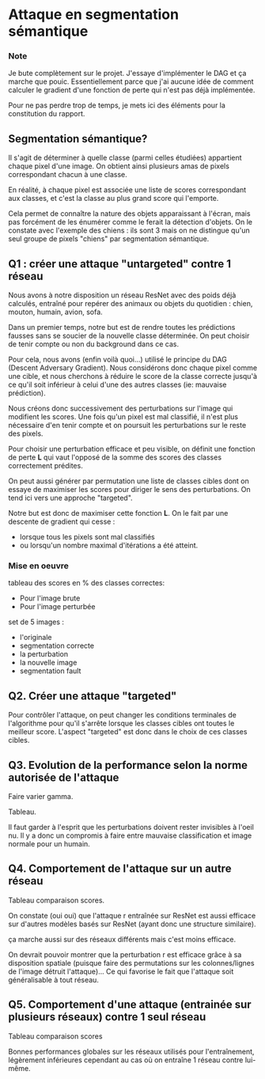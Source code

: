 # Attaque en segmentation sémantique

### Note

Je bute complètement sur le projet. J'essaye d'implémenter le DAG et ça marche que pouic. Essentiellement parce que j'ai aucune idée de comment calculer le gradient d'une fonction de perte qui n'est pas déjà implémentée.

Pour ne pas perdre trop de temps, je mets ici des éléments pour la constitution du rapport.

## Segmentation sémantique?

Il s'agit de déterminer à quelle classe (parmi celles étudiées) appartient chaque pixel d'une image. On obtient ainsi plusieurs amas de pixels correspondant chacun à une classe.

En réalité, à chaque pixel est associée une liste de scores correspondant aux classes, et c'est la classe au plus grand score qui l'emporte.

Cela permet de connaître la nature des objets apparaissant à l'écran, mais pas forcément de les énumérer comme le ferait la détection d'objets. On le constate avec l'exemple des chiens : ils sont 3 mais on ne distingue qu'un seul groupe de pixels "chiens" par segmentation sémantique.

## Q1 : créer une attaque "untargeted" contre 1 réseau

Nous avons à notre disposition un réseau ResNet avec des poids déjà calculés, entraîné pour repérer des animaux ou objets du quotidien : chien, mouton, humain, avion, sofa.

Dans un premier temps, notre but est de rendre toutes les prédictions fausses sans se soucier de la nouvelle classe déterminée. On peut choisir de tenir compte ou non du background dans ce cas.

Pour cela, nous avons (enfin voilà quoi...) utilisé le principe du DAG (Descent Adversary Gradient). Nous considérons donc chaque pixel comme une cible, et nous cherchons à réduire le score de la classe correcte jusqu'à ce qu'il soit inférieur à celui d'une des autres classes (ie: mauvaise prédiction).

Nous créons donc successivement des perturbations sur l'image qui modifient les scores. Une fois qu'un pixel est mal classifié, il n'est plus nécessaire d'en tenir compte et on poursuit les perturbations sur le reste des pixels.

Pour choisir une perturbation efficace et peu visible, on définit une fonction de perte **L** qui vaut l'opposé de la somme des scores des classes correctement prédites.

On peut aussi générer par permutation une liste de classes cibles dont on essaye de maximiser les scores pour diriger le sens des perturbations. On tend ici vers une approche "targeted".

Notre but est donc de maximiser cette fonction **L**. On le fait par une descente de gradient qui cesse :

- lorsque tous les pixels sont mal classifiés
- ou lorsqu'un nombre maximal d'itérations a été atteint.

### Mise en oeuvre

tableau des scores en % des classes correctes:
- Pour l'image brute
- Pour l'image perturbée

set de 5 images :
- l'originale
- segmentation correcte
- la perturbation
- la nouvelle image
- segmentation fault

## Q2. Créer une attaque "targeted"

Pour contrôler l'attaque, on peut changer les conditions terminales de l'algorithme pour qu'il s'arrête lorsque les classes cibles ont toutes le meilleur score. L'aspect "targeted" est donc dans le choix de ces classes cibles.

## Q3. Evolution de la performance selon la norme autorisée de l'attaque

Faire varier gamma.

Tableau.

Il faut garder à l'esprit que les perturbations doivent rester invisibles à l'oeil nu. Il y a donc un compromis à faire entre mauvaise classification et image normale pour un humain.

## Q4. Comportement de l'attaque sur un autre réseau

Tableau comparaison scores.

On constate (oui oui) que l'attaque r entraînée sur ResNet est aussi efficace sur d'autres modèles basés sur ResNet (ayant donc une structure similaire).

ça marche aussi sur des réseaux différents mais c'est moins efficace.

On devrait pouvoir montrer que la perturbation r est efficace grâce à sa disposition spatiale (puisque faire des permutations sur les colonnes/lignes de l'image détruit l'attaque)... Ce qui favorise le fait que l'attaque soit généralisable à tout réseau.

## Q5. Comportement d'une attaque (entrainée sur plusieurs réseaux) contre 1 seul réseau

Tableau comparaison scores

Bonnes performances globales sur les réseaux utilisés pour l'entraînement, légèrement inférieures cependant au cas où on entraîne 1 réseau contre lui-même.